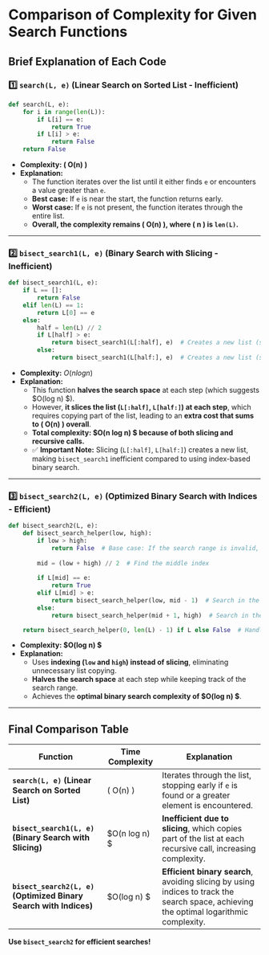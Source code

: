 # **Comparison of Complexity for Given Search Functions**

## **Brief Explanation of Each Code**

### **1️⃣ `search(L, e)` (Linear Search on Sorted List - Inefficient)**

```python
def search(L, e):
    for i in range(len(L)):
        if L[i] == e:
            return True
        if L[i] > e:
            return False
    return False
```

- **Complexity: \( O(n) \)**
- **Explanation:**
  - The function iterates over the list until it either finds `e` or encounters a value greater than `e`.
  - **Best case:** If `e` is near the start, the function returns early.
  - **Worst case:** If `e` is not present, the function iterates through the entire list.
  - **Overall, the complexity remains \( O(n) \), where \( n \) is `len(L)`.**

---

### **2️⃣ `bisect_search1(L, e)` (Binary Search with Slicing - Inefficient)**

```python
def bisect_search1(L, e):
    if L == []:
        return False
    elif len(L) == 1:
        return L[0] == e
    else:
        half = len(L) // 2
        if L[half] > e:
            return bisect_search1(L[:half], e)  # Creates a new list (slicing + copying)
        else:
            return bisect_search1(L[half:], e)  # Creates a new list (slicing + copying)
```

- **Complexity:** $O (n log n)$
- **Explanation:**
  - This function **halves the search space** at each step (which suggests $O(log n) $).
  - However, **it slices the list (`L[:half]`, `L[half:]`) at each step**, which requires copying part of the list, leading to an **extra cost that sums to \( O(n) \) overall**.
  - **Total complexity: $O(n log n) $ because of both slicing and recursive calls.**
  - ✅ **Important Note:** Slicing (`L[:half]`, `L[half:]`) creates a new list, making `bisect_search1` inefficient compared to using index-based binary search.

---

### **3️⃣ `bisect_search2(L, e)` (Optimized Binary Search with Indices - Efficient)**

```python
def bisect_search2(L, e):
    def bisect_search_helper(low, high):
        if low > high:
            return False  # Base case: If the search range is invalid, return False
        
        mid = (low + high) // 2  # Find the middle index
        
        if L[mid] == e:
            return True
        elif L[mid] > e:
            return bisect_search_helper(low, mid - 1)  # Search in the left half
        else:
            return bisect_search_helper(mid + 1, high)  # Search in the right half

    return bisect_search_helper(0, len(L) - 1) if L else False  # Handles empty list case
```

- **Complexity: $O(log n) $**
- **Explanation:**
  - Uses **indexing (`low` and `high`) instead of slicing**, eliminating unnecessary list copying.
  - **Halves the search space** at each step while keeping track of the search range.
  - Achieves the **optimal binary search complexity of $O(log n) $**.

---

## **Final Comparison Table**

| Function | Time Complexity | Explanation |
|----------|---------------|-------------|
| **`search(L, e)` (Linear Search on Sorted List)** | \( O(n) \) | Iterates through the list, stopping early if `e` is found or a greater element is encountered. |
| **`bisect_search1(L, e)` (Binary Search with Slicing)** | $O(n log n) $ | **Inefficient due to slicing**, which copies part of the list at each recursive call, increasing complexity. |
| **`bisect_search2(L, e)` (Optimized Binary Search with Indices)** | $O(log n) $ | **Efficient binary search**, avoiding slicing by using indices to track the search space, achieving the optimal logarithmic complexity. |

 **Use `bisect_search2` for efficient searches!**
